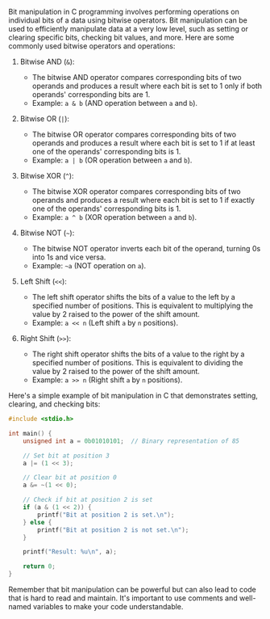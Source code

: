 Bit manipulation in C programming involves performing operations on individual bits of a data using bitwise operators. Bit manipulation can be used to efficiently manipulate data at a very low level, such as setting or clearing specific bits, checking bit values, and more. Here are some commonly used bitwise operators and operations:

1. Bitwise AND (`&`):
   - The bitwise AND operator compares corresponding bits of two operands and produces a result where each bit is set to 1 only if both operands' corresponding bits are 1.
   - Example: `a & b` (AND operation between `a` and `b`).

2. Bitwise OR (`|`):
   - The bitwise OR operator compares corresponding bits of two operands and produces a result where each bit is set to 1 if at least one of the operands' corresponding bits is 1.
   - Example: `a | b` (OR operation between `a` and `b`).

3. Bitwise XOR (`^`):
   - The bitwise XOR operator compares corresponding bits of two operands and produces a result where each bit is set to 1 if exactly one of the operands' corresponding bits is 1.
   - Example: `a ^ b` (XOR operation between `a` and `b`).

4. Bitwise NOT (`~`):
   - The bitwise NOT operator inverts each bit of the operand, turning 0s into 1s and vice versa.
   - Example: `~a` (NOT operation on `a`).

5. Left Shift (`<<`):
   - The left shift operator shifts the bits of a value to the left by a specified number of positions. This is equivalent to multiplying the value by 2 raised to the power of the shift amount.
   - Example: `a << n` (Left shift `a` by `n` positions).

6. Right Shift (`>>`):
   - The right shift operator shifts the bits of a value to the right by a specified number of positions. This is equivalent to dividing the value by 2 raised to the power of the shift amount.
   - Example: `a >> n` (Right shift `a` by `n` positions).

Here's a simple example of bit manipulation in C that demonstrates setting, clearing, and checking bits:

```c
#include <stdio.h>

int main() {
    unsigned int a = 0b01010101;  // Binary representation of 85

    // Set bit at position 3
    a |= (1 << 3);

    // Clear bit at position 0
    a &= ~(1 << 0);

    // Check if bit at position 2 is set
    if (a & (1 << 2)) {
        printf("Bit at position 2 is set.\n");
    } else {
        printf("Bit at position 2 is not set.\n");
    }

    printf("Result: %u\n", a);

    return 0;
}
```

Remember that bit manipulation can be powerful but can also lead to code that is hard to read and maintain. It's important to use comments and well-named variables to make your code understandable.
